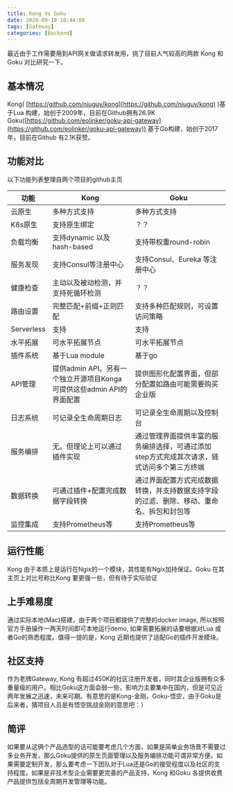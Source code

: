 ```yaml
---
title: Kong Vs Goku
date: 2020-09-19 10:44:08
tags: [Gateway]
categories: [Backend]
---
```


最近由于工作需要用到API网关做请求转发用，挑了目前人气较高的两款 Kong 和Goku 对比研究一下。

## 基本情况

Kong( [https://github.com/niuguy/kong](https://github.com/niuguy/kong) )基于Lua 构建，始创于2009年，目前在Github拥有26.9K Goku([https://github.com/eolinker/goku-api-gateway](https://github.com/eolinker/goku-api-gateway)) 基于Go构建，始创于2017年，目前在Github 有2.1K获赞。 

## 功能对比

以下功能列表整理自两个项目的github主页

| 功能       | Kong                                                         | Goku                                                         |
| ---------- | ------------------------------------------------------------ | ------------------------------------------------------------ |
| 云原生     | 多种方式支持                                                 | 多种方式支持                                                 |
| K8s原生    | 支持原生绑定                                                 | ？？                                                         |
| 负载均衡   | 支持dynamic 以及hash-based                                   | 支持带权重round-robin                                        |
| 服务发现   | 支持Consul等注册中心                                         | 支持Consul、Eureka 等注册中心                                |
| 健康检查   | 主动以及被动检测，并支持死循环检测                           | ？？                                                         |
| 路由设置   | 完整匹配+前缀+正则匹配                                       | 支持多种匹配规则，可设置访问策略                             |
| Serverless | 支持                                                         | 支持                                                         |
| 水平拓展   | 可水平拓展节点                                               | 可水平拓展节点                                               |
| 插件系统   | 基于Lua module                                               | 基于go                                                       |
| API管理    | 提供admin API。另有一个独立开源项目Konga可提供这些admin API的界面配置 | 提供图形化配置界面，但部分配置如路由可能需要购买企业版       |
| 日志系统   | 可记录全生命周期日志                                         | 可记录全生命周期以及控制台                                   |
| 服务编排   | 无。但理论上可以通过插件实现                                 | 通过管理界面提供丰富的服务编排选择，可通过添加step方式完成其次请求，链式访问多个第三方终端 |
| 数据转换   | 可通过插件+配置完成数据字段转换                              | 通过界面配置方式完成数据转换，并支持数据支持字段的过滤、删除、移动、重命名、拆包和封包等 |
| 监控集成   | 支持Prometheus等                                             | 支持Prometheus等                                             |



## 运行性能

Kong 由于本质上是运行在Ngix的一个模块，其性能有Ngix加持保证。Goku 在其主页上对比号称比Kong 要更强一些，但有待于实际验证

## 上手难易度

通过实际本地(Mac)搭建，由于两个项目都提供了完整的docker image, 所以按照官方手册操作一两天时间即可本地运行demo, 如果需要拓展的话要根据对Lua 或者Go的熟悉程度。值得一提的是，Kong 近期也提供了适配Go的插件开发模块。

## 社区支持

作为老牌Gateway, Kong 有超过450K的社区注册开发者，同时其企业版拥有众多重量级的用户。相比Goku这方面会弱一些，影响力主要集中在国内，但是可见近两年发展之迅速，未来可期。有意思的是Kong-金刚，Goku-悟空，由于Goku是后来者，猜项目人员是有悟空挑战金刚的意思吧：）

## 简评

如果要从这俩个产品选型的话可能要考虑几个方面，如果是简单业务场景不需要过多业务开发，那么Goku提供的原生页面管理以及服务编排功能可谓非常方便。如果需要定制开发，那么要考虑一下团队对于Lua还是Go的接受程度以及社区的支持程度。如果是非技术型企业需要更完善的产品支持，Kong 和Goku 各提供收费产品提供包括全周期开发管理等功能。